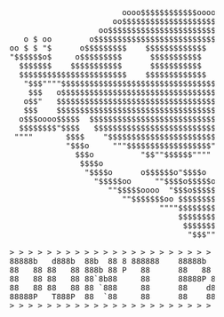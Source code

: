 <pre>                       
                                        oooo$$$$$$$$$$$$oooo
                                      oo$$$$$$$$$$$$$$$$$$$$$$$$o
                                   oo$$$$$$$$$$$$$$$$$$$$$$$$$$$$$$o         o$   $$ o$
                   o $ oo        o$$$$$$$$$$$$$$$$$$$$$$$$$$$$$$$$$$$$o       $$ $$ $$o$
                oo $ $ "$      o$$$$$$$$$    $$$$$$$$$$$$$    $$$$$$$$$o       $$$o$$o$
                "$$$$$$o$     o$$$$$$$$$      $$$$$$$$$$$      $$$$$$$$$$o    $$$$$$$$
                  $$$$$$$    $$$$$$$$$$$      $$$$$$$$$$$      $$$$$$$$$$$$$$$$$$$$$$$
                  $$$$$$$$$$$$$$$$$$$$$$$    $$$$$$$$$$$$$    $$$$$$$$$$$$$$  """$$$
                   "$$$""""$$$$$$$$$$$$$$$$$$$$$$$$$$$$$$$$$$$$$$$$$$$$$$$$$     "$$$
                    $$$   o$$$$$$$$$$$$$$$$$$$$$$$$$$$$$$$$$$$$$$$$$$$$$$$$$$     "$$$o
                   o$$"   $$$$$$$$$$$$$$$$$$$$$$$$$$$$$$$$$$$$$$$$$$$$$$$$$$$       $$$o
                   $$$    $$$$$$$$$$$$$$$$$$$$$$$$$$$$$$$$$$$$$$$$$$$$$" "$$$$$$ooooo$$$$o
                  o$$$oooo$$$$$  $$$$$$$$$$$$$$$$$$$$$$$$$$$$$$$$$$$$$   o$$$$$$$$$$$$$$$$$
                  $$$$$$$$"$$$$   $$$$$$$$$$$$$$$$$$$$$$$$$$$$$$$$$$     $$$$""""""""
                 """"       $$$$    "$$$$$$$$$$$$$$$$$$$$$$$$$$$$"      o$$$
                            "$$$o     """$$$$$$$$$$$$$$$$$$"$$"         $$$
                              $$$o          "$$""$$$$$$""""           o$$$
                               $$$$o                                o$$$"
                                "$$$$o      o$$$$$$o"$$$$o        o$$$$
                                  "$$$$$oo     ""$$$$o$$$$$o   o$$$$""
                                     ""$$$$$oooo  "$$$o$$$$$$$$$"""
                                        ""$$$$$$$oo $$$$$$$$$$
                                                """"$$$$$$$$$$$
                                                    $$$$$$$$$$$$
                                                     $$$$$$$$$$"
                                                      "$$$""""
            
                > > > > > > > > > > > > > > > > > > > > > > > > > > > > > > > > > > > > > 
                88888b   d888b  88b  88 8 888888    88888b   888    88b  88 88  d888b  88
                88   88 88   88 888b 88 P   88      88   88 88 88   888b 88 88 88   `  88
                88   88 88   88 88`8b88     88      88888P 88   88  88`8b88 88 88      88
                88   88 88   88 88 `888     88      88    d8888888b 88 `888 88 88   ,  `"
                88888P   T888P  88  `88     88      88    88     8b 88  `88 88  T888P  88
                > > > > > > > > > > > > > > > > > > > > > > > > > > > > > > > > > > > > > 
    
    </pre>
